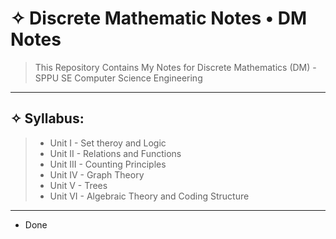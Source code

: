 # &#10023; Discrete Mathematic Notes &#8226; DM Notes 

> This Repository Contains My Notes for Discrete Mathematics (DM) - SPPU SE Computer Science Engineering
---

## &#10023; Syllabus:

> * Unit I - Set theroy and Logic
> * Unit II - Relations and Functions
> * Unit III - Counting Principles
> * Unit IV - Graph Theory
> * Unit V - Trees
> * Unit VI - Algebraic Theory and Coding Structure

---
* Done
